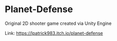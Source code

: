 # Planet-Defense
Original 2D shooter game created via Unity Engine

Link: https://lpatrick983.itch.io/planet-defense
